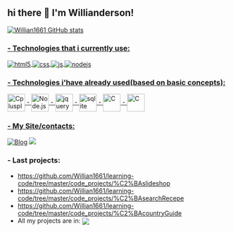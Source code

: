 ## hi there :wave: I'm Willianderson!

<div align="start">
  <a href="https://github.com/Willian1661">
 
 ![Willian1661 GitHub stats](https://github-readme-stats.vercel.app/api?username=Willian1661&show_icons=true&theme=dracula&count_private=true)
  
</div>

### - Technologies that i currently use:

<div style="display: inline_block">
  <img align="center" alt="html5" src="https://img.shields.io/badge/HTML5-E34F26?style=for-the-badge&logo=html5&logoColor=white" />
  <img align="center" alt="css" src="https://img.shields.io/badge/CSS3-1572B6?style=for-the-badge&logo=css3&logoColor=white" />
  <img align="center" alt="js" src="https://img.shields.io/badge/JavaScript-F7DF1E?style=for-the-badge&logo=javascript&logoColor=black" />
  <img align="center" alt="nodejs" src="https://img.shields.io/badge/Node.js-43853D?style=for-the-badge&logo=node.js&logoColor=white" />
</div>

### - Technologies i'have already used(based on basic concepts):
<img align="center" alt="Cplusplus" src="https://cdn.jsdelivr.net/gh/devicons/devicon/icons/cplusplus/cplusplus-original.svg" width="40px"/> -
<img align="center" alt="Node.js" src="https://cdn.jsdelivr.net/gh/devicons/devicon/icons/nodejs/nodejs-original.svg" width="40px"/> -
<img align="center" alt="jquery" src="https://cdn.jsdelivr.net/gh/devicons/devicon/icons/jquery/jquery-original.svg" width="40px"/> -
<img align="center" alt="sqlite" src="https://cdn.jsdelivr.net/gh/devicons/devicon/icons/sqlite/sqlite-plain-wordmark.svg" width="40px"/> -
<img align="center" alt="C" src="https://cdn.jsdelivr.net/gh/devicons/devicon/icons/c/c-original.svg" width="40px"/> -
<img align="center" alt="C" src="https://cdn.jsdelivr.net/gh/devicons/devicon/icons/npm/npm-original-wordmark.svg" width="40px"/>
 
 
 ### - My Site/contacts:
 
[![Blog](https://img.shields.io/website?label=MYprofile&style=for-the-badge&url=https://www.myprofile.pro/willian)](https://www.myprofile.pro/willian)
  <a href="https://www.linkedin.com/in/williansn/" target="_blank"><img src="https://img.shields.io/badge/-LinkedIn-%230077B5?style=for-the-badge&logo=linkedin&logoColor=white" target="_blank"></a> 
</div>

### - Last projects:
- https://github.com/Willian1661/learning-code/tree/master/code_projects/%C2%BAslideshop
- https://github.com/Willian1661/learning-code/tree/master/code_projects/%C2%BAsearchRecepe
- https://github.com/Willian1661/learning-code/tree/master/code_projects/%C2%BAcountryGuide
- All my projects are in: <a href="https://github.com/Willian1661/learning-code/tree/master">
<img  align="center" src="https://img.shields.io/badge/learning-code-100000?style=for-the-badge&logo=github&logoColor=white"></a>
